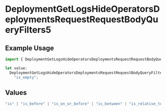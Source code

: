 # DeploymentGetLogsHideOperatorsDeploymentsRequestRequestBodyQueryFilters5

## Example Usage

```typescript
import { DeploymentGetLogsHideOperatorsDeploymentsRequestRequestBodyQueryFilters5 } from "@orq-ai/node/models/operations";

let value:
  DeploymentGetLogsHideOperatorsDeploymentsRequestRequestBodyQueryFilters5 =
    "is_empty";
```

## Values

```typescript
"is" | "is_before" | "is_on_or_before" | "is_between" | "is_relative_today" | "is_relative_time" | "is_empty" | "is_not_empty"
```